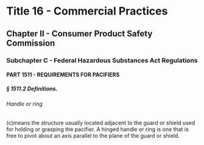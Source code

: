 
# Title 16 - Commercial Practices
## Chapter II - Consumer Product Safety Commission
### Subchapter C - Federal Hazardous Substances Act Regulations
#### PART 1511 - REQUIREMENTS FOR PACIFIERS
##### § 1511.2 Definitions.
###### Handle or ring

(c)means the structure usually located adjacent to the guard or shield used for holding or grasping the pacifier. A hinged handle or ring is one that is free to pivot about an axis parallel to the plane of the guard or shield.
